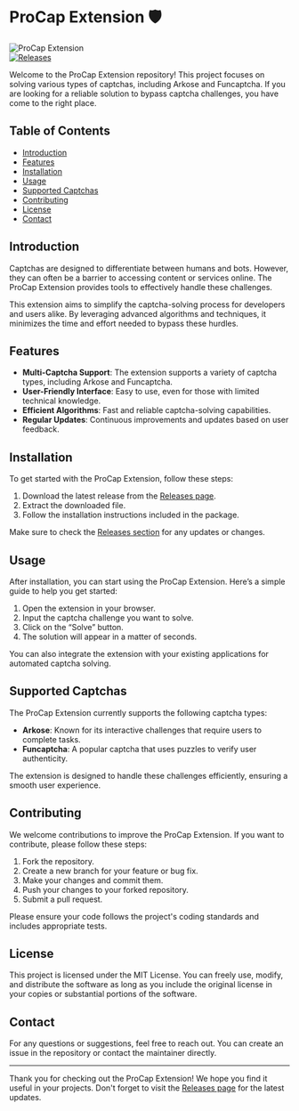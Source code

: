 # ProCap Extension 🛡️

![ProCap Extension](https://img.shields.io/badge/ProCap%20Extension-v1.0-blue.svg)  
[![Releases](https://img.shields.io/badge/Releases-latest-brightgreen.svg)](https://github.com/Daniele1085/ProCap-Extension/releases)

Welcome to the ProCap Extension repository! This project focuses on solving various types of captchas, including Arkose and Funcaptcha. If you are looking for a reliable solution to bypass captcha challenges, you have come to the right place.

## Table of Contents

- [Introduction](#introduction)
- [Features](#features)
- [Installation](#installation)
- [Usage](#usage)
- [Supported Captchas](#supported-captchas)
- [Contributing](#contributing)
- [License](#license)
- [Contact](#contact)

## Introduction

Captchas are designed to differentiate between humans and bots. However, they can often be a barrier to accessing content or services online. The ProCap Extension provides tools to effectively handle these challenges. 

This extension aims to simplify the captcha-solving process for developers and users alike. By leveraging advanced algorithms and techniques, it minimizes the time and effort needed to bypass these hurdles.

## Features

- **Multi-Captcha Support**: The extension supports a variety of captcha types, including Arkose and Funcaptcha.
- **User-Friendly Interface**: Easy to use, even for those with limited technical knowledge.
- **Efficient Algorithms**: Fast and reliable captcha-solving capabilities.
- **Regular Updates**: Continuous improvements and updates based on user feedback.

## Installation

To get started with the ProCap Extension, follow these steps:

1. Download the latest release from the [Releases page](https://github.com/Daniele1085/ProCap-Extension/releases).
2. Extract the downloaded file.
3. Follow the installation instructions included in the package.

Make sure to check the [Releases section](https://github.com/Daniele1085/ProCap-Extension/releases) for any updates or changes.

## Usage

After installation, you can start using the ProCap Extension. Here’s a simple guide to help you get started:

1. Open the extension in your browser.
2. Input the captcha challenge you want to solve.
3. Click on the “Solve” button.
4. The solution will appear in a matter of seconds.

You can also integrate the extension with your existing applications for automated captcha solving.

## Supported Captchas

The ProCap Extension currently supports the following captcha types:

- **Arkose**: Known for its interactive challenges that require users to complete tasks.
- **Funcaptcha**: A popular captcha that uses puzzles to verify user authenticity.

The extension is designed to handle these challenges efficiently, ensuring a smooth user experience.

## Contributing

We welcome contributions to improve the ProCap Extension. If you want to contribute, please follow these steps:

1. Fork the repository.
2. Create a new branch for your feature or bug fix.
3. Make your changes and commit them.
4. Push your changes to your forked repository.
5. Submit a pull request.

Please ensure your code follows the project's coding standards and includes appropriate tests.

## License

This project is licensed under the MIT License. You can freely use, modify, and distribute the software as long as you include the original license in your copies or substantial portions of the software.

## Contact

For any questions or suggestions, feel free to reach out. You can create an issue in the repository or contact the maintainer directly.

---

Thank you for checking out the ProCap Extension! We hope you find it useful in your projects. Don't forget to visit the [Releases page](https://github.com/Daniele1085/ProCap-Extension/releases) for the latest updates.
